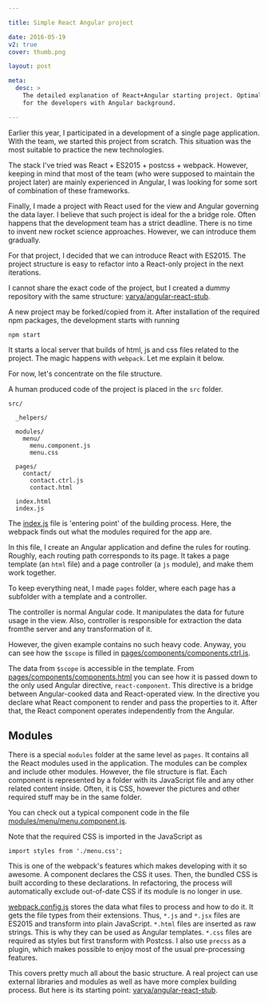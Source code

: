 ```yaml
---

title: Simple React Angular project

date: 2016-05-19
v2: true
cover: thumb.png

layout: post

meta:
  desc: >
    The detailed explanation of React+Angular starting project. Optimal bridge to React, ES2015 and webpack
    for the developers with Angular background.

---
```


Earlier this year, I participated in a development of a single page application. With the team, we started this
project from scratch. This situation was the most suitable to practice the new technologies.

The stack I've tried was React + ES2015 + postcss + webpack. However, keeping in mind that most of the
team (who were supposed to maintain the project later) are mainly experienced in Angular, I was looking for some
sort of combination of these frameworks.

<excerpt/>

Finally, I made a project with React used for the view and Angular governing the data layer. I
believe that such project is ideal for the a bridge role. Often happens that the development team has a
strict deadline. There is no time to invent new rocket science approaches. However, we can introduce them gradually.

For that project, I decided that we can introduce React with ES2015. The project structure is easy to refactor
into a React-only project in the next iterations.

I cannot share the exact code of the project, but I created a dummy repository with the same structure:
[varya/angular-react-stub](https://github.com/varya/angular-react-stub).

A new project may be forked/copied from it. After installation of the required npm packages, the development starts with
running

```
npm start
```

It starts a local server that builds of html, js and css files related to the project. The magic
happens with `webpack`. Let me explain it below.

For now, let's concentrate on the file structure.

A human produced code of the project is placed in the `src` folder.

```
src/

  _helpers/

  modules/
    menu/
      menu.component.js
      menu.css

  pages/
    contact/
      contact.ctrl.js
      contact.html

  index.html
  index.js
```

The [index.js](https://github.com/varya/angular-react-stub/blob/3870766a28adb61fc2f1fc86fbfbe538c00da1f9/src/index.js) file
is 'entering point' of the building process. Here, the webpack finds out what the modules required for the
app are.

In this file, I create an Angular application and define the rules for routing. Roughly, each routing path corresponds
to its page. It takes a page template (an `html` file) and a page controller (a `js` module), and make them work
together.

To keep everything neat, I made `pages` folder, where each page has a subfolder with a template
and a controller.

The controller is normal Angular code. It manipulates the data for future usage in the view. Also, controller is
responsible for extraction the data fromthe server and any transformation of it.

However, the given example contains no such
heavy code. Anyway, you can see how the `$scope` is filled in
[pages/components/components.ctrl.js](https://github.com/varya/angular-react-stub/blob/3870766a28adb61fc2f1fc86fbfbe538c00da1f9/src/pages/components/components.ctrl.js).

The data from `$scope` is accessible in the template. From [pages/components/components.html](https://github.com/varya/angular-react-stub/blob/3870766a28adb61fc2f1fc86fbfbe538c00da1f9/src/pages/components/components.html)
you can see how it is passed down to the only used Angular directive, `react-component`. This directive is a bridge
between Angular-cooked data and React-operated view. In the directive you declare what React component to render and
pass the properties to it. After that, the React component operates independently from the Angular.

## Modules

There is a special `modules` folder at the same level as `pages`. It contains all the React modules used in the
application. The modules can be complex and include other modules. However, the file structure is flat. Each component
is represented by a folder with its JavaScript file and any other related content inside. Often, it is CSS, however
the pictures and other required stuff may be in the same folder.

You can check out a typical component code in the file
[modules/menu/menu.component.js](https://github.com/varya/angular-react-stub/blob/3870766a28adb61fc2f1fc86fbfbe538c00da1f9/src/modules/menu/menu.component.js).

Note that the required CSS is imported in the JavaScript as

```
import styles from './menu.css';
```

This is one of the webpack's features which makes developing with it so awesome. A component declares the CSS it uses.
Then, the bundled CSS is built according to these declarations. In refactoring, the process will
automatically exclude out-of-date CSS if its module is no longer in use.

[webpack.config.js](https://github.com/varya/angular-react-stub/blob/3870766a28adb61fc2f1fc86fbfbe538c00da1f9/webpack.config.js)
stores the data what files to process and how to do it.
It gets the file types from their extensions. Thus, `*.js` and `*.jsx` files are ES2015 and transform
into plain JavaScript. `*.html` files are inserted as raw strings. This is why they can be used as Angular templates.
`*.css` files are required as styles but first transform with Postcss. I also use `precss` as a plugin, which
makes possible to enjoy most of the usual pre-processing features.

This covers pretty much all about the basic structure. A real project can use external libraries and modules as
well as have more complex building process. But here is its starting point: [varya/angular-react-stub](https://github.com/varya/angular-react-stub/).
